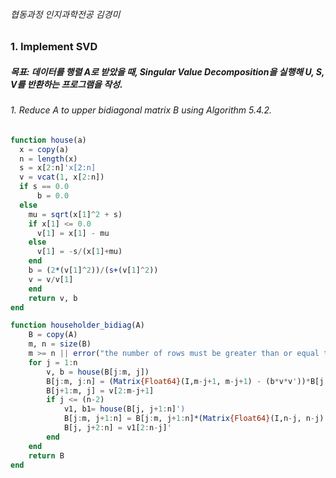 ###### 협동과정 인지과학전공 김경미

### 1. Implement SVD

##### 목표: 데이터를 행렬 A로 받았을 때, Singular Value Decomposition을 실행해 U, S, V를 반환하는 프로그램을 작성.
###### 1.  Reduce A to upper bidiagonal matrix B using Algorithm 5.4.2.
```julia
function house(a)
  x = copy(a)
  n = length(x)
  s = x[2:n]'x[2:n]
  v = vcat(1, x[2:n])
  if s == 0.0
      b = 0.0
  else
    mu = sqrt(x[1]^2 + s)
    if x[1] <= 0.0
      v[1] = x[1] - mu
    else
      v[1] = -s/(x[1]+mu)
    end
    b = (2*(v[1]^2))/(s+(v[1]^2))
    v = v/v[1]
    end
    return v, b
end
```

```julia
function householder_bidiag(A)
    B = copy(A)
    m, n = size(B)
    m >= n || error("the number of rows must be greater than or equal to the number of columns")
    for j = 1:n
        v, b = house(B[j:m, j])
        B[j:m, j:n] = (Matrix{Float64}(I,m-j+1, m-j+1) - (b*v*v'))*B[j:m, j:n]
        B[j+1:m, j] = v[2:m-j+1]
        if j <= (n-2)
            v1, b1= house(B[j, j+1:n]')
            B[j:m, j+1:n] = B[j:m, j+1:n]*(Matrix{Float64}(I,n-j, n-j) - (b1*v1*v1'))
            B[j, j+2:n] = v1[2:n-j]'
        end
    end
    return B
end
